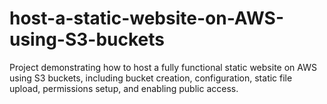 # host-a-static-website-on-AWS-using-S3-buckets
Project demonstrating how to host a fully functional static website on AWS using S3 buckets, including bucket creation, configuration, static file upload, permissions setup, and enabling public access.
